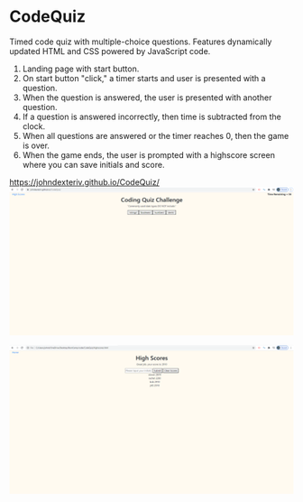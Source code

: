 # CodeQuiz

Timed code quiz with multiple-choice questions. Features dynamically updated HTML and CSS powered by JavaScript code.

1. Landing page with start button.
2. On start button "click," a timer starts and user is presented with a question.
3. When the question is answered, the user is presented with another question.
4. If a question is answered incorrectly, then time is subtracted from the clock.
5. When all questions are answered or the timer reaches 0, then the game is over.
6. When the game ends, the user is prompted with a highscore screen where you can save initials and score.

https://johndexteriv.github.io/CodeQuiz/
![CodeQuiz](CodeQuizImg.png)

![HighScores](HighScoresImg.png)